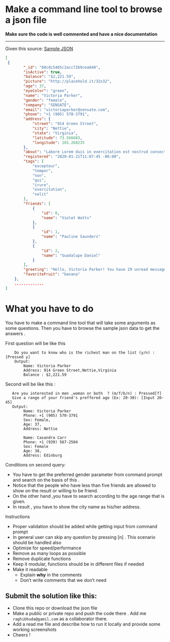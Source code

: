 # Make a command line tool to browse a json file

**Make sure the code is well commented and have a nice documentation**


---


Given this source: [Sample JSON](sample_user_data.json)


```json
[
 {
        "_id": "60cdc5465c2acc72b9cea648",
        "isActive": true,
        "balance": "$2,221.59",
        "picture": "http://placehold.it/32x32",
        "age": 37,
        "eyeColor": "green",
        "name": "Victoria Parker",
        "gender": "female",
        "company": "SENSATE",
        "email": "victoriaparker@sensate.com",
        "phone": "+1 (905) 570-3791",
        "address": {
            "street": "914 Green Street",
            "city": "Nettie",
            "state": "Virginia",
            "latitude": 73.566683,
            "longitude": 165.268235
        },
        "about": "Labore Lorem duis in exercitation est nostrud consectetur ...",
        "registered": "2020-01-21T11:07:45 -06:00",
        "tags": [
            "excepteur",
            "tempor",
            "non",
            "qui",
            "irure",
            "exercitation",
            "velit"
        ],
        "friends": [
            {
                "id": 0,
                "name": "Violet Watts"
            },
            {
                "id": 1,
                "name": "Pauline Saunders"
            },
            {
                "id": 2,
                "name": "Guadalupe Daniel"
            }
        ],
        "greeting": "Hello, Victoria Parker! You have 29 unread messages.",
        "favoriteFruit": "banana"
    },
    .............
]
```



# What you have to do 
You have to make a command line tool that will take some arguments as some questions. 
Then you have to browse the sample json data to get the answers . 

First question will be like this 
```
    Do you want to know who is the richest man on the list (y/n) : [Pressed y]
    Output: 
        Name: Victoria Parker
        Address: 914 Green Street,Nettie,Virginia
        Balance : $2,221.59
```
Second will be like this :
```
   Are you interested in men ,woman or both  ? (m/f/b/n) : Pressed[f]
   Give a range of your friend's preffered age (Ex: 20-30): [Input 20-45]
   Output:
        Name: Victoria Parker
        Phone: +1 (905) 570-3791
        Sex: Female,
        Age: 37,
        Address: Nettie

        Name: Casandra Carr
        Phone: +1 (939) 567-2504
        Sex: Female
        Age: 38,
        Address: Edinburg
```
Conditions on second query:
    
 - You have to get the preferred gender parameter from command prompt and search on the basis of this . 
 - Notice that the people who have less than five friends are allowed to show on the result or willing to be friend. 
 - On the other hand ,you have to search according to the age range that is given. 
 - In result , you have to show the city name as his/her address.
 
   
    
Instructions
- Proper validation should be added while getting input from command prompt
- In general user can skip any question by pressing [n] . This scenario should be handled also
- Optimize for speed/performance
- Remove as many loops as possible
- Remove duplicate functions
- Keep it modular, functions should be in different files if needed
- Make it readable
  - Explain **why** in the comments
  - Don’t write comments that we don’t need
  
## Submit the solution like this:
- Clone this repo or download the json file 
- Make a public or private repo and push the code there . Add me `raghibhuda@gamil.com` as a collaborator there.
- Add a read me file and describe how to run it locally and provide some working screenshots
- Cheers !